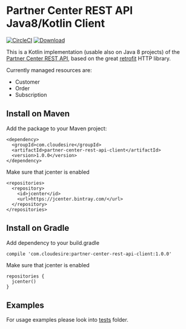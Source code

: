 # Partner Center REST API Java8/Kotlin Client

[![CircleCI](https://circleci.com/gh/ClouDesire/partner-center-rest-api-client.svg?style=svg&circle-token=a5c07114285cefe886525a9194b8e20be32d28d5)](https://circleci.com/gh/ClouDesire/partner-center-rest-api-client)  [ ![Download](https://api.bintray.com/packages/cloudesire/maven-releases/partner-center-rest-api-client/images/download.svg) ](https://bintray.com/cloudesire/maven-releases/partner-center-rest-api-client/_latestVersion) 

This is a Kotlin implementation (usable also on Java 8 projects) of the [Partner Center REST API](https://docs.microsoft.com/en-us/partner-center/develop/partner-center-rest-api-reference), based on the great [retrofit](https://github.com/square/retrofit) HTTP library.

Currently managed resources are:

* Customer
* Order
* Subscription

## Install on Maven

Add the package to your Maven project:

    <dependency>
      <groupId>com.cloudesire</groupId>
      <artifactId>partner-center-rest-api-client</artifactId>
      <version>1.0.0</version>
    </dependency>

Make sure that jcenter is enabled

    <repositories>
      <repository>
        <id>jcenter</id>
        <url>https://jcenter.bintray.com/</url>
      </repository>
    </repositories>

## Install on Gradle

Add dependency to your build.gradle

    compile 'com.cloudesire:partner-center-rest-api-client:1.0.0'

Make sure that jcenter is enabled

    repositories {
      jcenter()
    }
    
## Examples

For usage examples please look into [tests](https://github.com/ClouDesire/partner-center-rest-api-client/tree/master/src/test/kotlin/com/cloudesire/partnercenter) folder.
